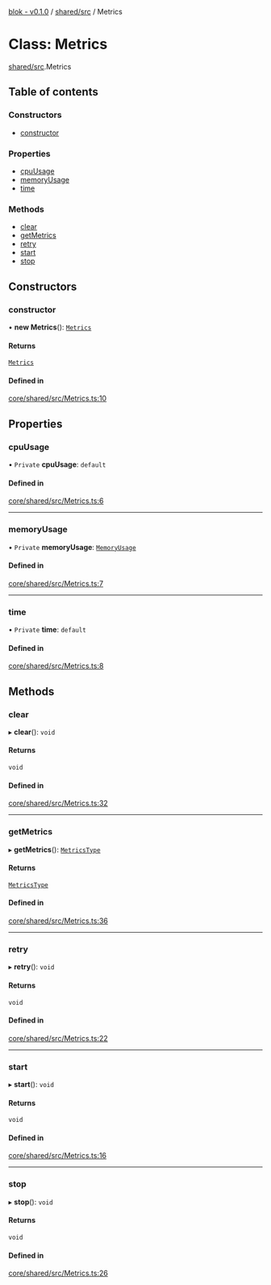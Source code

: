 [blok - v0.1.0](../README.md) / [shared/src](../modules/shared_src.md) / Metrics

# Class: Metrics

[shared/src](../modules/shared_src.md).Metrics

## Table of contents

### Constructors

- [constructor](shared_src.Metrics.md#constructor)

### Properties

- [cpuUsage](shared_src.Metrics.md#cpuusage)
- [memoryUsage](shared_src.Metrics.md#memoryusage)
- [time](shared_src.Metrics.md#time)

### Methods

- [clear](shared_src.Metrics.md#clear)
- [getMetrics](shared_src.Metrics.md#getmetrics)
- [retry](shared_src.Metrics.md#retry)
- [start](shared_src.Metrics.md#start)
- [stop](shared_src.Metrics.md#stop)

## Constructors

### constructor

• **new Metrics**(): [`Metrics`](shared_src.Metrics.md)

#### Returns

[`Metrics`](shared_src.Metrics.md)

#### Defined in

[core/shared/src/Metrics.ts:10](https://github.com/deskree-inc/blok/blob/fd59582/core/shared/src/Metrics.ts#L10)

## Properties

### cpuUsage

• `Private` **cpuUsage**: `default`

#### Defined in

[core/shared/src/Metrics.ts:6](https://github.com/deskree-inc/blok/blob/fd59582/core/shared/src/Metrics.ts#L6)

___

### memoryUsage

• `Private` **memoryUsage**: [`MemoryUsage`](shared_src.MemoryUsage.md)

#### Defined in

[core/shared/src/Metrics.ts:7](https://github.com/deskree-inc/blok/blob/fd59582/core/shared/src/Metrics.ts#L7)

___

### time

• `Private` **time**: `default`

#### Defined in

[core/shared/src/Metrics.ts:8](https://github.com/deskree-inc/blok/blob/fd59582/core/shared/src/Metrics.ts#L8)

## Methods

### clear

▸ **clear**(): `void`

#### Returns

`void`

#### Defined in

[core/shared/src/Metrics.ts:32](https://github.com/deskree-inc/blok/blob/fd59582/core/shared/src/Metrics.ts#L32)

___

### getMetrics

▸ **getMetrics**(): [`MetricsType`](../modules/shared_src.md#metricstype)

#### Returns

[`MetricsType`](../modules/shared_src.md#metricstype)

#### Defined in

[core/shared/src/Metrics.ts:36](https://github.com/deskree-inc/blok/blob/fd59582/core/shared/src/Metrics.ts#L36)

___

### retry

▸ **retry**(): `void`

#### Returns

`void`

#### Defined in

[core/shared/src/Metrics.ts:22](https://github.com/deskree-inc/blok/blob/fd59582/core/shared/src/Metrics.ts#L22)

___

### start

▸ **start**(): `void`

#### Returns

`void`

#### Defined in

[core/shared/src/Metrics.ts:16](https://github.com/deskree-inc/blok/blob/fd59582/core/shared/src/Metrics.ts#L16)

___

### stop

▸ **stop**(): `void`

#### Returns

`void`

#### Defined in

[core/shared/src/Metrics.ts:26](https://github.com/deskree-inc/blok/blob/fd59582/core/shared/src/Metrics.ts#L26)

